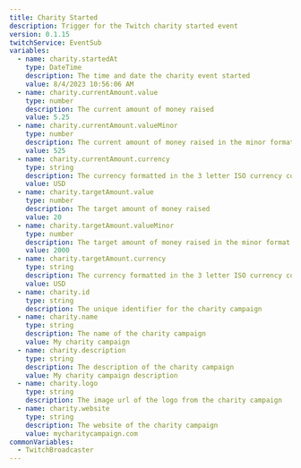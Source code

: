 ```yaml
---
title: Charity Started
description: Trigger for the Twitch charity started event
version: 0.1.15
twitchService: EventSub
variables:
  - name: charity.startedAt
    type: DateTime
    description: The time and date the charity event started
    value: 8/4/2023 10:56:06 AM
  - name: charity.currentAmount.value
    type: number
    description: The current amount of money raised
    value: 5.25
  - name: charity.currentAmount.valueMinor
    type: number
    description: The current amount of money raised in the minor format
    value: 525
  - name: charity.currentAmount.currency
    type: string
    description: The currency formatted in the 3 letter ISO currency code of the amount raised
    value: USD
  - name: charity.targetAmount.value
    type: number
    description: The target amount of money raised
    value: 20
  - name: charity.targetAmount.valueMinor
    type: number
    description: The target amount of money raised in the minor format
    value: 2000
  - name: charity.targetAmount.currency
    type: string
    description: The currency formatted in the 3 letter ISO currency code of the target amount raised
    value: USD
  - name: charity.id
    type: string
    description: The unique identifier for the charity campaign
  - name: charity.name
    type: string
    description: The name of the charity campaign
    value: My charity campaign
  - name: charity.description
    type: string
    description: The description of the charity campaign
    value: My charity campaign description
  - name: charity.logo
    type: string
    description: The image url of the logo from the charity campaign
  - name: charity.website
    type: string
    description: The website of the charity campaign
    value: mycharitycampaign.com
commonVariables:
  - TwitchBroadcaster
---
```

